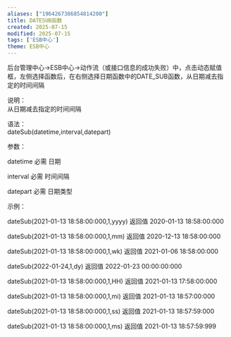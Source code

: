 ```yaml
---
aliases: ["1964267386854814200"]
title: DATESUB函数
created: 2025-07-15
modified: 2025-07-15
tags: ['ESB中心']
theme: ESB中心
---
```


后台管理中心->ESB中心->动作流（或接口信息的成功失败）中，点击动态赋值框，左侧选择函数后，在右侧选择日期函数中的DATE\_SUB函数，从日期减去指定的时间间隔

说明：  
从日期减去指定的时间间隔  

语法：  
dateSub(datetime,interval,datepart)  

参数：

datetime 必需 日期

interval 必需 时间间隔

datepart 必需 日期类型

示例：

dateSub(2021-01-13 18:58:00:000,1,yyyy) 返回值 2020-01-13 18:58:00:000

dateSub(2021-01-13 18:58:00:000,1,mm) 返回值 2020-12-13 18:58:00:000

dateSub(2021-01-13 18:58:00:000,1,wk) 返回值 2021-01-06 18:58:00:000

dateSub(2022-01-24,1,dy) 返回值 2022-01-23 00:00:00:000

dateSub(2021-01-13 18:58:00:000,1,HH) 返回值 2021-01-13 17:58:00:000

dateSub(2021-01-13 18:58:00:000,1,mi) 返回值 2021-01-13 18:57:00:000

dateSub(2021-01-13 18:58:00:000,1,ss) 返回值 2021-01-13 18:57:59:000

dateSub(2021-01-13 18:58:00:000,1,ms) 返回值 2021-01-13 18:57:59:999